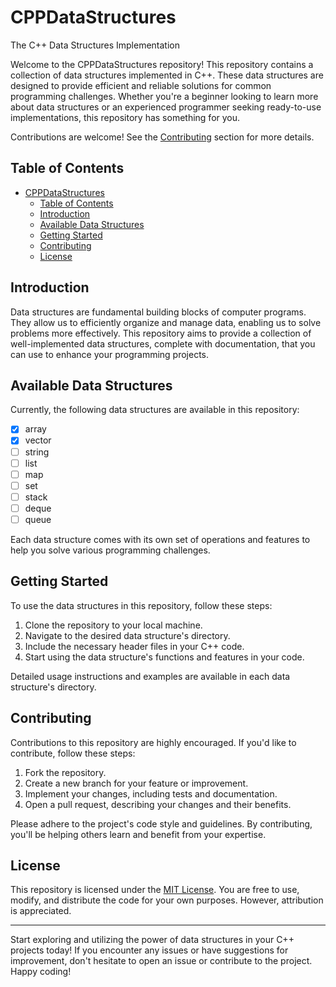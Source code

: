 # CPPDataStructures

The C++ Data Structures Implementation

Welcome to the CPPDataStructures repository! This repository contains a collection of data structures implemented in C++. These data structures are designed to provide efficient and reliable solutions for common programming challenges. Whether you're a beginner looking to learn more about data structures or an experienced programmer seeking ready-to-use implementations, this repository has something for you.

Contributions are welcome! See the [Contributing](#contributing) section for more details.

## Table of Contents

- [CPPDataStructures](#cppdatastructures)
  - [Table of Contents](#table-of-contents)
  - [Introduction](#introduction)
  - [Available Data Structures](#available-data-structures)
  - [Getting Started](#getting-started)
  - [Contributing](#contributing)
  - [License](#license)

## Introduction

Data structures are fundamental building blocks of computer programs. They allow us to efficiently organize and manage data, enabling us to solve problems more effectively. This repository aims to provide a collection of well-implemented data structures, complete with documentation, that you can use to enhance your programming projects.

## Available Data Structures

Currently, the following data structures are available in this repository:

- [x] array
- [x] vector
- [ ] string
- [ ] list
- [ ] map
- [ ] set
- [ ] stack
- [ ] deque
- [ ] queue

Each data structure comes with its own set of operations and features to help you solve various programming challenges.

## Getting Started

To use the data structures in this repository, follow these steps:

1. Clone the repository to your local machine.
2. Navigate to the desired data structure's directory.
3. Include the necessary header files in your C++ code.
4. Start using the data structure's functions and features in your code.

Detailed usage instructions and examples are available in each data structure's directory.

## Contributing

Contributions to this repository are highly encouraged. If you'd like to contribute, follow these steps:

1. Fork the repository.
2. Create a new branch for your feature or improvement.
3. Implement your changes, including tests and documentation.
4. Open a pull request, describing your changes and their benefits.

Please adhere to the project's code style and guidelines. By contributing, you'll be helping others learn and benefit from your expertise.

## License

This repository is licensed under the [MIT License](LICENSE). You are free to use, modify, and distribute the code for your own purposes. However, attribution is appreciated.

---

Start exploring and utilizing the power of data structures in your C++ projects today! If you encounter any issues or have suggestions for improvement, don't hesitate to open an issue or contribute to the project. Happy coding!
